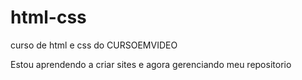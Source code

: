 # html-css
 curso de html e css do CURSOEMVIDEO

Estou aprendendo a criar sites e agora gerenciando meu repositorio